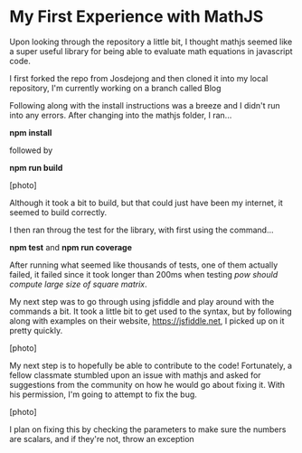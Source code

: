 <h1>My First Experience with MathJS</h1>

Upon looking through the repository a little bit, I thought mathjs seemed like a super useful library for being able to evaluate math equations in javascript code.

I first forked the repo from Josdejong and then cloned it into my local repository, I'm currently working on a branch called Blog

Following along with the install instructions was a breeze and I didn't run into any errors. 
After changing into the mathjs folder, I ran... 

<b>npm install</b>

followed by 

<b>npm run build</b>

[photo]

Although it took a bit to build, but that could just have been my internet, it seemed to build correctly.

I then ran throug the test for the library, with first using the command...

<b>npm test</b> and <b>npm run coverage</b>

After running what seemed like thousands of tests, one of them actually failed, it failed since it took longer than 200ms when testing <i>pow should compute large size of square matrix</i>.

My next step was to go through using jsfiddle and play around with the commands a bit. It took a little bit to get used to the syntax, but by following along with examples on their website, https://jsfiddle.net, I picked up on it pretty quickly.

[photo]

My next step is to hopefully be able to contribute to the code! Fortunately, a fellow classmate stumbled upon an issue with mathjs and asked for suggestions from the community on how he would go about fixing it.
With his permission, I'm going to attempt to fix the bug. 

[photo]

I plan on fixing this by checking the parameters to make sure the numbers are scalars, and if they're not, throw an exception



